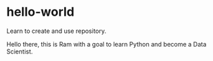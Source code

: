 # hello-world
Learn to create and use repository.

Hello there, this is Ram with a goal to learn Python and become a Data Scientist.

